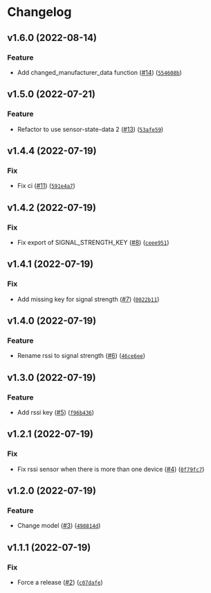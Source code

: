 # Changelog

<!--next-version-placeholder-->

## v1.6.0 (2022-08-14)
### Feature
* Add changed_manufacturer_data function ([#14](https://github.com/Bluetooth-Devices/bluetooth-sensor-state-data/issues/14)) ([`554608b`](https://github.com/Bluetooth-Devices/bluetooth-sensor-state-data/commit/554608b708b46b94b422512d6778574d8766c762))

## v1.5.0 (2022-07-21)
### Feature
* Refactor to use sensor-state-data 2 ([#13](https://github.com/Bluetooth-Devices/bluetooth-sensor-state-data/issues/13)) ([`53afe59`](https://github.com/Bluetooth-Devices/bluetooth-sensor-state-data/commit/53afe5952dfbe8070d80d5cd729346a8d62d646e))

## v1.4.4 (2022-07-19)
### Fix
* Fix ci ([#11](https://github.com/Bluetooth-Devices/bluetooth-sensor-state-data/issues/11)) ([`591e4a7`](https://github.com/Bluetooth-Devices/bluetooth-sensor-state-data/commit/591e4a726a2b69b82d5cf2161bedd906cda154ea))

## v1.4.2 (2022-07-19)
### Fix
* Fix export of SIGNAL_STRENGTH_KEY ([#8](https://github.com/Bluetooth-Devices/bluetooth-sensor-state-data/issues/8)) ([`ceee951`](https://github.com/Bluetooth-Devices/bluetooth-sensor-state-data/commit/ceee95163bb2911f9472abe4e9d109f56fe21a67))

## v1.4.1 (2022-07-19)
### Fix
* Add missing key for signal strength ([#7](https://github.com/Bluetooth-Devices/bluetooth-sensor-state-data/issues/7)) ([`0022b11`](https://github.com/Bluetooth-Devices/bluetooth-sensor-state-data/commit/0022b11ab4313f1dfcd47428578a301d268a9a5c))

## v1.4.0 (2022-07-19)
### Feature
* Rename rssi to signal strength ([#6](https://github.com/Bluetooth-Devices/bluetooth-sensor-state-data/issues/6)) ([`46ce6ee`](https://github.com/Bluetooth-Devices/bluetooth-sensor-state-data/commit/46ce6ee4e8d27dbd94135ac1b86d7c613d71bddd))

## v1.3.0 (2022-07-19)
### Feature
* Add rssi key ([#5](https://github.com/Bluetooth-Devices/bluetooth-sensor-state-data/issues/5)) ([`f96b436`](https://github.com/Bluetooth-Devices/bluetooth-sensor-state-data/commit/f96b4366b43b7e5f96c0be9ad4062ed72ac1c0a5))

## v1.2.1 (2022-07-19)
### Fix
* Fix rssi sensor when there is more than one device ([#4](https://github.com/Bluetooth-Devices/bluetooth-sensor-state-data/issues/4)) ([`0f79fc7`](https://github.com/Bluetooth-Devices/bluetooth-sensor-state-data/commit/0f79fc73b69ebf4f2e9f9d37690fead21b2a44bb))

## v1.2.0 (2022-07-19)
### Feature
* Change model ([#3](https://github.com/Bluetooth-Devices/bluetooth-sensor-state-data/issues/3)) ([`498814d`](https://github.com/Bluetooth-Devices/bluetooth-sensor-state-data/commit/498814d633850f723104dba962d18631c43ce957))

## v1.1.1 (2022-07-19)
### Fix
* Force a release ([#2](https://github.com/Bluetooth-Devices/bluetooth-sensor-state-data/issues/2)) ([`c07dafe`](https://github.com/Bluetooth-Devices/bluetooth-sensor-state-data/commit/c07dafefd8a3adb0eb43e8c3c09c000b942d45ba))
